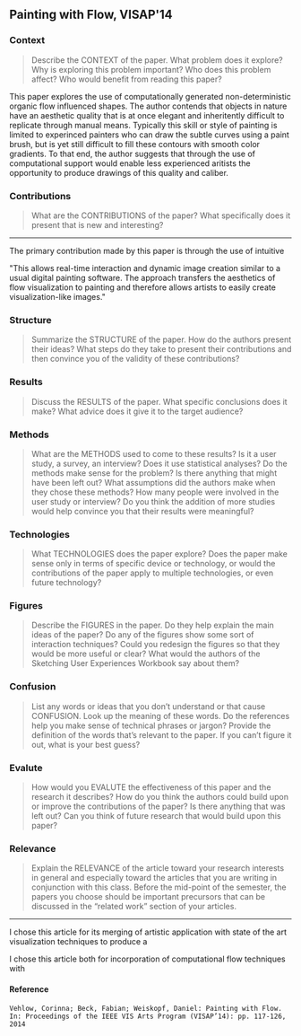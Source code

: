 ## Painting with Flow, VISAP'14

### Context
 > Describe the CONTEXT of the paper. What problem does it explore? Why is exploring this problem important? Who does this problem affect? Who would benefit from reading this paper?

This paper explores the use of computationally generated non-deterministic organic flow influenced shapes.
The author contends that objects in nature have an aesthetic quality that is at once elegant and inheritently
difficult to replicate through manual means. Typically this skill or style of painting is limited to experinced
painters who can draw the subtle curves using a paint brush, but is yet still difficult to fill these contours with
smooth color gradients. To that end, the author suggests that through the use of computational support would enable
less experienced aritists the opportunity to produce drawings of this quality and caliber.


### Contributions
> What are the CONTRIBUTIONS of the paper? What specifically does it present that is new and interesting?

---
The primary contribution made by this paper is through the use of intuitive

"This allows real-time interaction and dynamic image creation similar to a usual
digital painting software. The approach transfers the aesthetics of flow visualization
to painting and therefore allows artists to easily create visualization-like images."


### Structure
> Summarize the STRUCTURE of the paper. How do the authors present their ideas? What steps do they take to present their contributions and then convince you of the validity of these contributions?

### Results
> Discuss the RESULTS of the paper. What specific conclusions does it make? What advice does it give it to the target audience?


### Methods
> What are the METHODS used to come to these results? Is it a user study, a survey, an interview? Does it use statistical analyses? Do the methods make sense for the problem? Is there anything that might have been left out? What assumptions did the authors make when they chose these methods? How many people were involved in the user study or interview? Do you think the addition of more studies would help convince you that their results were meaningful?

### Technologies
> What TECHNOLOGIES does the paper explore? Does the paper make sense only in terms of specific device or technology, or would the contributions of the paper apply to multiple technologies, or even future technology?

### Figures
> Describe the FIGURES in the paper. Do they help explain the main ideas of the paper? Do any of the figures show some sort of interaction techniques? Could you redesign the figures so that they would be more useful or clear? What would the authors of the Sketching User Experiences Workbook say about them?

### Confusion
> List any words or ideas that you don’t understand or that cause CONFUSION. Look up the meaning of these words. Do the references help you make sense of technical phrases or jargon? Provide the definition of the words that’s relevant to the paper. If you can’t figure it out, what is your best guess?

### Evalute
> How would you EVALUTE the effectiveness of this paper and the research it describes? How do you think the authors could build upon or improve the contributions of the paper? Is there anything that was left out? Can you think of future research that would build upon this paper?


### Relevance
> Explain the RELEVANCE of the article toward your research interests in general and especially toward the articles that you are writing in conjunction with this class. Before the mid-point of the semester, the papers you choose should be important precursors that can be discussed in the “related work” section of your articles.

---
I chose this article for its merging of artistic application with state of the art visualization techniques to
produce a

I chose this article both for incorporation of computational flow techniques with


#### Reference
```
Vehlow, Corinna; Beck, Fabian; Weiskopf, Daniel: Painting with Flow.
In: Proceedings of the IEEE VIS Arts Program (VISAP’14): pp. 117-126, 2014
```